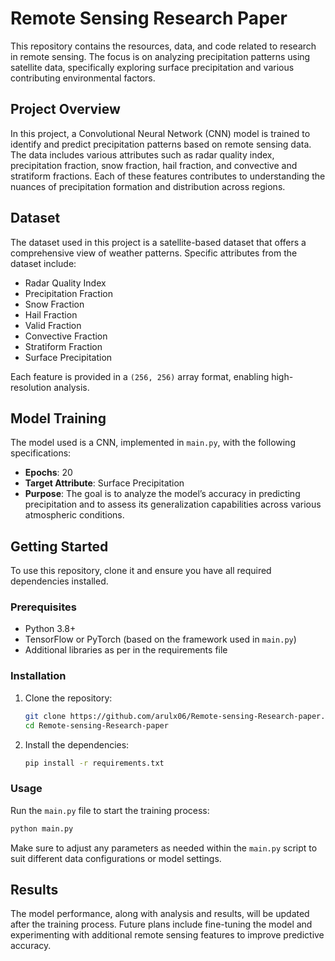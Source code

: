 
# Remote Sensing Research Paper

This repository contains the resources, data, and code related to research in remote sensing. The focus is on analyzing precipitation patterns using satellite data, specifically exploring surface precipitation and various contributing environmental factors.

## Project Overview

In this project, a Convolutional Neural Network (CNN) model is trained to identify and predict precipitation patterns based on remote sensing data. The data includes various attributes such as radar quality index, precipitation fraction, snow fraction, hail fraction, and convective and stratiform fractions. Each of these features contributes to understanding the nuances of precipitation formation and distribution across regions.

## Dataset

The dataset used in this project is a satellite-based dataset that offers a comprehensive view of weather patterns. Specific attributes from the dataset include:
- Radar Quality Index
- Precipitation Fraction
- Snow Fraction
- Hail Fraction
- Valid Fraction
- Convective Fraction
- Stratiform Fraction
- Surface Precipitation

Each feature is provided in a `(256, 256)` array format, enabling high-resolution analysis.

## Model Training

The model used is a CNN, implemented in `main.py`, with the following specifications:
- **Epochs**: 20
- **Target Attribute**: Surface Precipitation
- **Purpose**: The goal is to analyze the model’s accuracy in predicting precipitation and to assess its generalization capabilities across various atmospheric conditions.

## Getting Started

To use this repository, clone it and ensure you have all required dependencies installed.

### Prerequisites

- Python 3.8+
- TensorFlow or PyTorch (based on the framework used in `main.py`)
- Additional libraries as per in the requirements file

### Installation

1. Clone the repository:
   ```bash
   git clone https://github.com/arulx06/Remote-sensing-Research-paper.git
   cd Remote-sensing-Research-paper
   ```

2. Install the dependencies:
   ```bash
   pip install -r requirements.txt
   ```

### Usage

Run the `main.py` file to start the training process:
```bash
python main.py
```

Make sure to adjust any parameters as needed within the `main.py` script to suit different data configurations or model settings.

## Results

The model performance, along with analysis and results, will be updated after the training process. Future plans include fine-tuning the model and experimenting with additional remote sensing features to improve predictive accuracy.
